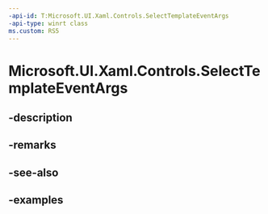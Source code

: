 ```yaml
---
-api-id: T:Microsoft.UI.Xaml.Controls.SelectTemplateEventArgs
-api-type: winrt class
ms.custom: RS5
---
```


<!-- Class syntax.
public class SelectTemplateEventArgs 
-->

# Microsoft.UI.Xaml.Controls.SelectTemplateEventArgs

## -description

## -remarks

## -see-also

## -examples

